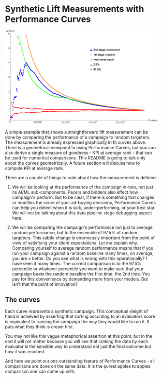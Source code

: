 # Synthetic Lift Measurements with Performance Curves

![Curves for random lift measurement](../random-lift-measurement.png "Random Lift Measurement")

A simple example that shows a straightforward lift measurement can be
done by comparing the performance of a campaign to random targeters. The
measurement is already expressed graphically in th curves above. There is
a geometrical viewpoint to using Performance Curves, but you can also
derive a single measure of goodness - KPI at average rank - that can
be used for numerical comparisons. This README is going to talk only
about the curves geometrically. A future section will discuss how to
compute KPI at average rank.

There are a couple of things to note about how the measurement is
defined:

1. We will be looking at the performance of the campaign in-toto, not just
its AI/ML sub-components. Pacers and bidders also affect how campaign's
perform. But to be clear, if there is something that changes or modifies 
the score of your ad-buying decisions, Performance Curves can help you 
detect when it is sick, under-performing, or your best star. We will
not be talking about this data pipeline stage debugging aspect here.

2. We will be comparing the campaign's performance not just to average
random performance, but to the ensemble of 97.5% of random targeters.
This subtle change is enormously important from the point of view of
satisfying your client expectations. Let me explain why. Comparing
yourself to average random performance means that if you run your
campaign against a random baseline many times, on average, you are x
better. Do you see what is wrong with this operationally? I have seen
it many times. The correct comparison is to the 97.5% percentile or
whatever percentile you want to make sure that your campaign beats
the random baseline the first time, the 2nd time. You pay for this
convenience by demanding more from your models. But isn't that the
point of innovation?

## The curves

Each curve represents a synthetic campaign. This conceptual sleight
of hand is achieved by asserting that sorting according to an
evaluators score is equivalent to running the campaign the way they
would like to run it. It puts what they think is cream first.

You may not like this vague metaphorical assertion at this point,
but in the end it will not matter because you will see that ranking
the data by each evaluator is the sensible way to understand not
just the final outcome but how it was reached.

And here we point out one outstanding feature of Performance Curves -
all comparisons are done on the same data. It is the purest
apples to apples comparison one can come up with.
